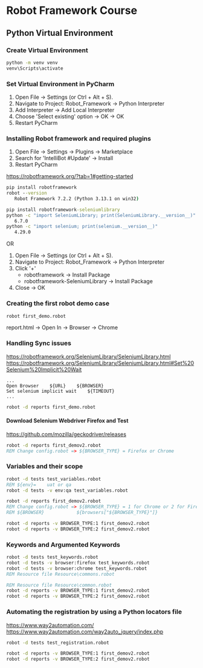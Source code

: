 # Robot Framework Course

## Python Virtual Environment

### Create Virtual Environment
```cmd
python -m venv venv
venv\Scripts\activate
```
### Set Virtual Environment in PyCharm
1. Open File → Settings (or Ctrl + Alt + S).
2. Navigate to Project: Robot_Framework → Python Interpreter 
3. Add Interpreter -> Add Local Interpreter
4. Choose 'Select existing' option -> OK -> OK
5. Restart PyCharm

### Installing Robot framework and required plugins
1. Open File -> Settings -> Plugins -> Marketplace
2. Search for 'IntelliBot #Update' -> Install 
3. Restart PyCharm

https://robotframework.org/?tab=1#getting-started
```cmd
pip install robotframework
robot --version
   Robot Framework 7.2.2 (Python 3.13.1 on win32)

pip install robotframework-seleniumlibrary 
python -c "import SeleniumLibrary; print(SeleniumLibrary.__version__)"
   6.7.0
python -c "import selenium; print(selenium.__version__)"               
   4.29.0

```

OR
1. Open File → Settings (or Ctrl + Alt + S).
2. Navigate to Project: Robot_Framework → Python Interpreter
3. Click '+' 
    - robotframework -> Install Package
    - robotframework-SeleniumLibrary -> Install Package
4. Close -> OK

### Creating the first robot demo case

```cmd
robot first_demo.robot
```

report.html -> Open In -> Browser -> Chrome

### Handling Sync issues
https://robotframework.org/SeleniumLibrary/SeleniumLibrary.html
https://robotframework.org/SeleniumLibrary/SeleniumLibrary.html#Set%20Selenium%20Implicit%20Wait

```note
...
Open Browser    ${URL}    ${BROWSER}
Set selenium implicit wait    ${TIMEOUT}
...
```

```cmd
robot -d reports first_demo.robot
```

#### Download Selenium Webdriver Firefox and Test
https://github.com/mozilla/geckodriver/releases

```cmd
robot -d reports first_demov2.robot
REM Change config.robot => ${BROWSER_TYPE} = Firefox or Chrome
```

### Variables and their scope
```cmd
robot -d tests test_variables.robot
REM ${env}=    uat or qa
robot -d tests -v env:qa test_variables.robot

robot -d reports first_demov2.robot
REM Change config.robot => ${BROWSER_TYPE} = 1 for Chrome or 2 for Firefox 
REM ${BROWSER}            ${browsers["${BROWSER_TYPE}"]}

robot -d reports -v BROWSER_TYPE:1 first_demov2.robot
robot -d reports -v BROWSER_TYPE:2 first_demov2.robot
```

### Keywords and Argumented Keywords
```cmd
robot -d tests test_keywords.robot
robot -d tests -v browser:firefox test_keywords.robot
robot -d tests -v browser:chrome test_keywords.robot
REM Resource file Resource\commons.robot

REM Resource file Resource\common.robot
robot -d reports -v BROWSER_TYPE:1 first_demov2.robot
robot -d reports -v BROWSER_TYPE:2 first_demov2.robot
```

### Automating the registration by using a Python locators file
https://www.way2automation.com/
https://www.way2automation.com/way2auto_jquery/index.php

```cmd
robot -d tests test_registration.robot

robot -d reports -v BROWSER_TYPE:1 first_demov2.robot
robot -d reports -v BROWSER_TYPE:2 first_demov2.robot
```
